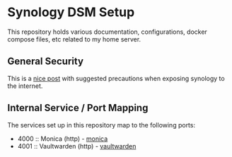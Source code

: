 # Synology DSM Setup

This repository holds various documentation, configurations, docker compose files, etc related to my home server.

## General Security
This is a [nice post](https://www.reddit.com/r/synology/comments/cdleki/suggested_precautions_when_exposing_your_synology/) with suggested precautions when exposing synology to the internet.

## Internal Service / Port Mapping
The services set up in this repository map to the following ports:

- 4000 :: Monica (http) - [monica](./monica/README.md)
- 4001 :: Vaultwarden (http) - [vaultwarden](./vaultwarden/README.md)
